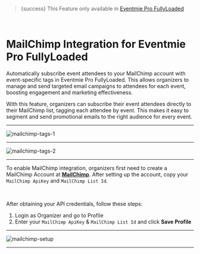 <!--
Meta Description: Learn how to integrate MailChimp with Eventmie Pro FullyLoaded. Step-by-step guide for subscribing event attendees, using event tags, and sending targeted email campaigns with MailChimp in your Laravel event management platform.
Meta Keywords: MailChimp, Eventmie Pro FullyLoaded, Laravel MailChimp integration, email marketing, attendee subscription, event tags, organizer, promotional emails, event management, Classiebit
-->
> {success} This Feature only available in [Eventmie Pro FullyLoaded](https://classiebit.com/eventmie-pro-fullyloaded)

<br>

# MailChimp Integration for Eventmie Pro FullyLoaded

Automatically subscribe event attendees to your MailChimp account with event-specific tags in Eventmie Pro FullyLoaded. This allows organizers to manage and send targeted email campaigns to attendees for each event, boosting engagement and marketing effectiveness.

With this feature, organizers can subscribe their event attendees directly to their MailChimp list, tagging each attendee by event. This makes it easy to segment and send promotional emails to the right audience for every event.

---

![mailchimp-tags-1](/images/fullyloaded/mailchimp-tags-1.webp "mailchimp-tags-1")

---

![mailchimp-tags-2](/images/fullyloaded/mailchimp-tags-2.webp "mailchimp-tags-2")

---

To enable MailChimp integration, organizers first need to create a MailChimp Account at **[MailChimp](https://mailchimp.com/)**. After setting up the account, copy your `MailChimp ApiKey` and `MailChimp List Id`.

<br>

After obtaining your API credentials, follow these steps:

1. Login as Organizer and go to Profile
2. Enter your `MailChimp ApiKey` & `MailChimp List Id` and click **Save Profile**

---

![mailchimp-setup](/images/v3/Mail-chimp-integration-image-19.webp "mailchimp-setup")

---
